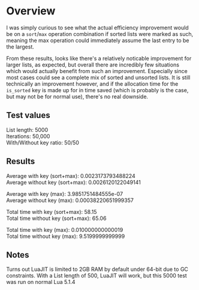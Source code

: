# Overview
I was simply curious to see what the actual efficiency improvement would be on a `sort`/`max` operation combination if sorted lists were marked as such, meaning the max operation could immediately assume the last entry to be the largest.

From these results, looks like there's a relatively noticable improvement for larger lists, as expected, but overall there are incredibly few situations which would actually benefit from such an improvement. Especially since most cases could see a complete mix of sorted and unsorted lists. It is still technically an improvement however, and if the allocation time for the `is_sorted` key is made up for in time saved (which is probably is the case, but may not be for normal use), there's no real downside.


## Test values
List length: 5000  
Iterations: 50,000  
With/Without key ratio: 50/50


## Results
Average with key (sort+max): 0.0023173793488224  
Average without key (sort+max): 0.0026120122049141

Average with key (max): 3.9851751484555e-07  
Average without key (max): 0.00038220651999357


Total time with key (sort+max): 58.15  
Total time without key (sort+max): 65.06

Total time with key (max): 0.010000000000019  
Total time without key (max): 9.5199999999999


## Notes
Turns out LuaJIT is limited to 2GB RAM by default under 64-bit due to GC constraints.
With a List length of 500, LuaJIT will work, but this 5000 test was run on normal Lua 5.1.4
